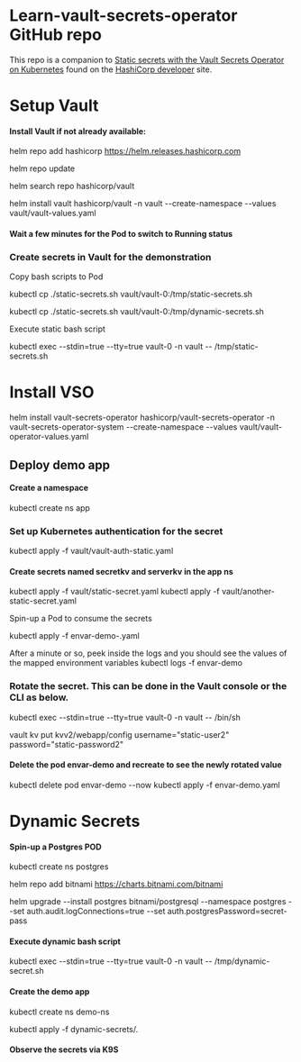 # Learn-vault-secrets-operator GitHub repo

This repo is a companion to [Static secrets with the Vault Secrets Operator on Kubernetes](https://developer.hashicorp.com/vault/tutorials/kubernetes/vault-secrets-operator) found on the [HashiCorp developer](https://developer.hashicorp.com/) site.

# Setup Vault

#### Install Vault if not already available:

helm repo add hashicorp https://helm.releases.hashicorp.com

helm repo update

helm search repo hashicorp/vault

helm install vault hashicorp/vault -n vault --create-namespace --values vault/vault-values.yaml

#### Wait a few minutes for the Pod to switch to Running status

### Create secrets in Vault for the demonstration

Copy bash scripts to Pod

kubectl cp ./static-secrets.sh vault/vault-0:/tmp/static-secrets.sh 

kubectl cp ./static-secrets.sh vault/vault-0:/tmp/dynamic-secrets.sh

Execute static bash script

kubectl exec --stdin=true --tty=true vault-0 -n vault -- /tmp/static-secrets.sh


# Install VSO 

helm install vault-secrets-operator hashicorp/vault-secrets-operator -n vault-secrets-operator-system --create-namespace --values vault/vault-operator-values.yaml

## Deploy demo app

#### Create a namespace

kubectl create ns app

### Set up Kubernetes authentication for the secret

kubectl apply -f vault/vault-auth-static.yaml

#### Create secrets named secretkv and serverkv in the app ns

kubectl apply -f vault/static-secret.yaml
kubectl apply -f vault/another-static-secret.yaml

Spin-up a Pod to consume the secrets

kubectl apply -f envar-demo-.yaml

After a minute or so, peek inside the logs and you should see the values of the mapped environment variables
kubectl logs -f envar-demo

### Rotate the secret.  This can be done in the Vault console or the CLI as below.

kubectl exec --stdin=true --tty=true vault-0 -n vault -- /bin/sh

vault kv put kvv2/webapp/config username="static-user2" password="static-password2"

#### Delete the pod envar-demo and recreate to see the newly rotated value

kubectl delete pod envar-demo --now
kubectl apply -f envar-demo.yaml

# Dynamic Secrets

#### Spin-up a Postgres POD

kubectl create ns postgres

helm repo add bitnami https://charts.bitnami.com/bitnami

helm upgrade --install postgres bitnami/postgresql --namespace postgres --set auth.audit.logConnections=true  --set auth.postgresPassword=secret-pass

#### Execute dynamic bash script

kubectl exec --stdin=true --tty=true vault-0 -n vault -- /tmp/dynamic-secret.sh

#### Create the demo app

kubectl create ns demo-ns

kubectl apply -f dynamic-secrets/.

#### Observe the secrets via K9S


